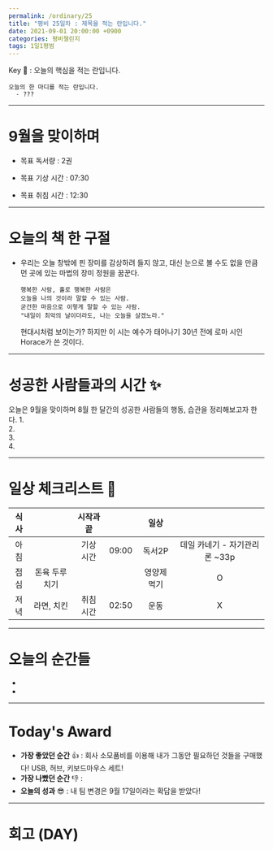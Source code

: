 ```yaml
---
permalink: /ordinary/25
title: "평비 25일차 : 제목을 적는 란입니다."
date: 2021-09-01 20:00:00 +0900
categories: 평비챌린지
tags: 1일1평범
---  
```

Key 🔑 : 오늘의 핵심을 적는 란입니다.
```
오늘의 한 마디를 적는 란입니다.
  - ???
```

---
# 9월을 맞이하며
- 목표 독서량 : 2권
  
- 목표 기상 시간 : 07:30
- 목표 취침 시간 : 12:30

---
# 오늘의 책 한 구절
- 우리는 오늘 창밖에 핀 장미를 감상하려 들지 않고, 대신 눈으로 볼 수도 없을 만큼 먼 곳에 있는 마법의 장미 정원을 꿈꾼다.  

  ```
  행복한 사람, 홀로 행복한 사람은
  오늘을 나의 것이라 말할 수 있는 사람.
  굳건한 마음으로 이렇게 말할 수 있는 사람.
  "내일이 최악의 날이더라도, 나는 오늘을 살겠노라."
  ```

  현대시처럼 보이는가? 하지만 이 시는 예수가 태어나기 30년 전에 로마 시인 Horace가 쓴 것이다.  

---
# 성공한 사람들과의 시간 ✨
오늘은 9월을 맞이하며 8월 한 달간의 성공한 사람들의 행동, 습관을 정리해보고자 한다.
1.   
2.   
3.   
4.   

---
# 일상 체크리스트 📃

| 식사 |  | 시작과 끝 |  | 일상 |  |
|:----:|:----:|:----:|:----:|:----:|:----:|
| 아침 |  | 기상 시간 | 09:00 | 독서2P | 데일 카네기 - 자기관리론 ~33p |
| 점심 | 돈육 두루치기 |  |  | 영양제 먹기 | O |
| 저녁 | 라면, 치킨 | 취침 시간 | 02:50 | 운동 | X |

---
# 오늘의 순간들
- 
-   

---
# Today's Award
- **가장 좋았던 순간** 👍 : 회사 소모품비를 이용해 내가 그동안 필요하던 것들을 구매했다! USB, 허브, 키보드마우스 세트!
- **가장 나빴던 순간** 👎 : 
- **오늘의 성과** 😎 : 내 팀 변경은 9월 17일이라는 확답을 받았다!

---
# 회고 (DAY)
